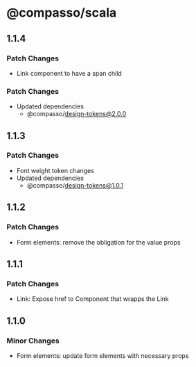 # @compasso/scala

## 1.1.4

### Patch Changes

- Link component to have a span child

### Patch Changes

- Updated dependencies
  - @compasso/design-tokens@2.0.0

## 1.1.3

### Patch Changes

- Font weight token changes
- Updated dependencies
  - @compasso/design-tokens@1.0.1

## 1.1.2

### Patch Changes

- Form elements: remove the obligation for the value props

## 1.1.1

### Patch Changes

- Link: Expose href to Component that wrapps the Link

## 1.1.0

### Minor Changes

- Form elements: update form elements with necessary props
